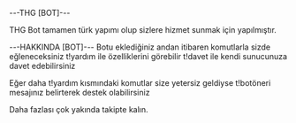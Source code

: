 -_-_-THG [BOT]-_-_-

THG Bot tamamen türk yapımı olup sizlere hizmet sunmak için yapılmıştır.

-_-_-HAKKINDA [BOT]-_-_-
Botu eklediğiniz andan itibaren komutlarla sizde eğleneceksiniz
t!yardım ile özelliklerini görebilir
t!davet ile kendi sunucunuza davet edebilirsiniz

Eğer daha t!yardım kısmındaki komutlar size yetersiz geldiyse
t!botöneri mesajınız belirterek destek olabilirsiniz

Daha fazlası çok yakında takipte kalın.
